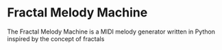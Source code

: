 # Fractal Melody Machine
The Fractal Melody Machine is a MIDI melody generator written in Python inspired by the concept of fractals
